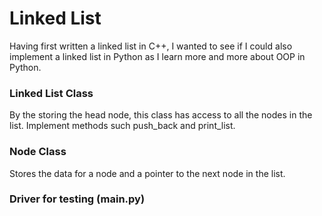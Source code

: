 # Linked List

Having first written a linked list in C++, I wanted to see if I could also implement a linked list in Python as I learn 
more and more about OOP in Python.


### Linked List Class
By the storing the head node, this class has access to all the nodes in the list. Implement methods such push_back and print_list. 

### Node Class
Stores the data for a node and a pointer to the next node in the list.

### Driver for testing (main.py)

